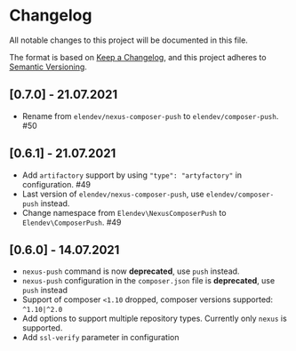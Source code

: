 # Changelog
All notable changes to this project will be documented in this file.

The format is based on [Keep a Changelog](https://keepachangelog.com/en/1.0.0/),
and this project adheres to [Semantic Versioning](https://semver.org/spec/v2.0.0.html).

## [0.7.0] - 21.07.2021
 * Rename from `elendev/nexus-composer-push` to `elendev/composer-push`. #50

## [0.6.1] - 21.07.2021
 * Add `artifactory` support by using `"type": "artyfactory"` in configuration. #49
 * Last version of `elendev/nexus-composer-push`, use `elendev/composer-push` instead.
 * Change namespace from `Elendev\NexusComposerPush` to `Elendev\ComposerPush`. #49

## [0.6.0] - 14.07.2021
 * `nexus-push` command is now **deprecated**, use `push` instead.
 * `nexus-push` configuration in the `composer.json` file is **deprecated**, use `push` instead
 * Support of composer `<1.10` dropped, composer versions supported: `^1.10|^2.0`
 * Add options to support multiple repository types. Currently only `nexus` is supported.
 * Add `ssl-verify` parameter in configuration
